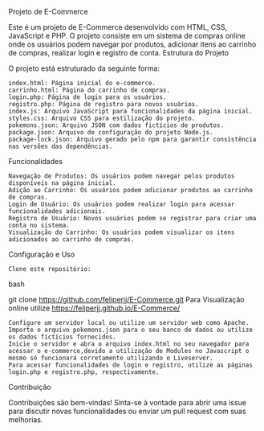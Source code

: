 Projeto de E-Commerce

Este é um projeto de E-Commerce desenvolvido com HTML, CSS, JavaScript e PHP. O projeto consiste em um sistema de compras online onde os usuários podem navegar por produtos, adicionar itens ao carrinho de compras, realizar login e registro de conta.
Estrutura do Projeto

O projeto está estruturado da seguinte forma:

    index.html: Página inicial do e-commerce.
    carrinho.html: Página do carrinho de compras.
    login.php: Página de login para os usuários.
    registro.php: Página de registro para novos usuários.
    index.js: Arquivo JavaScript para funcionalidades da página inicial.
    styles.css: Arquivo CSS para estilização do projeto.
    pokemons.json: Arquivo JSON com dados fictícios de produtos.
    package.json: Arquivo de configuração do projeto Node.js.
    package-lock.json: Arquivo gerado pelo npm para garantir consistência nas versões das dependências.

Funcionalidades

    Navegação de Produtos: Os usuários podem navegar pelos produtos disponíveis na página inicial.
    Adição ao Carrinho: Os usuários podem adicionar produtos ao carrinho de compras.
    Login de Usuário: Os usuários podem realizar login para acessar funcionalidades adicionais.
    Registro de Usuário: Novos usuários podem se registrar para criar uma conta no sistema.
    Visualização do Carrinho: Os usuários podem visualizar os itens adicionados ao carrinho de compras.

Configuração e Uso

    Clone este repositório:

bash

git clone https://github.com/feliperjj/E-Commerce.git
Para Visualização online utilize https://feliperjj.github.io/E-Commerce/

    Configure um servidor local ou utilize um servidor web como Apache.
    Importe o arquivo pokemons.json para o seu banco de dados ou utilize os dados fictícios fornecidos.
    Inicie o servidor e abra o arquivo index.html no seu navegador para acessar o e-commerce,devido a utilização de Modules no Javascript o mesmo só funcionará corretamente utilizando o Liveserver.
    Para acessar funcionalidades de login e registro, utilize as páginas login.php e registro.php, respectivamente.

Contribuição

Contribuições são bem-vindas! Sinta-se à vontade para abrir uma issue para discutir novas funcionalidades ou enviar um pull request com suas melhorias.

